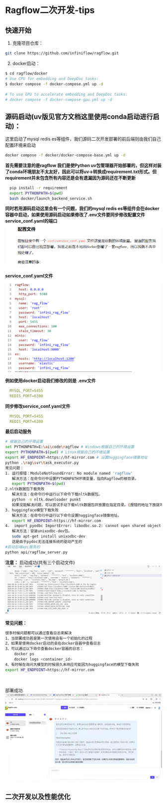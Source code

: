 # Ragflow二次开发-tips





## 快速开始
1. 克隆项目仓库：
  ```bash
  git clone https://github.com/infiniflow/ragflow.git
  ```
2. docker启动：
  ```bash
  $ cd ragflow/docker
# Use CPU for embedding and DeepDoc tasks:
$ docker compose -f docker-compose.yml up -d

# To use GPU to accelerate embedding and DeepDoc tasks:
# docker compose -f docker-compose-gpu.yml up -d
```
## 源码启动(uv版见官方文档这里使用conda启动进行启动)：
这里启动了mysql redis es等组件，我们源码二次开发部署的前后端则由我们自己配置环境来启动
``` bash
docker compose -f docker/docker-compose-base.yml up -d
```
**首先需要注意的是ragflow 我们是使Python uv包管理器开始部署的，但这样对装了conda环境朋友不太友好，因此可以将uv->转换成requirement.txt形式。但requirement并未包含所有内容还是会有遗漏因为源码还在不断更新**
```bash
  pip install -r requirement
  export PYTHONPATH=$(pwd)
  bash docker/launch_backend_service.sh
```
**同时若用源码启动这里会有一个问题，我们的mysql redis es等组件会在docker容器中启动，如果使用源码启动如果修改了.env文件要同步修改配置文件service_conf.yaml的端口** 
![alt text](image.png)

**service_conf.yaml文件**

![alt text](image-1.png)

**例如使用docker启动我们修改的则是**
**.env文件**
```yaml
  MYSQL_PORT=5455
  REDIS_PORT=6380
```
**同步修改service_conf.yaml文件**
```yaml
  MYSQL_PORT=5455
  REDIS_PORT=6380
```
**最后启动服务**
```bash
# 根据自己的环境设置
set PYTHONPATH=E:\ai\code\ragflow # Windows根据自己的环境设置
export PYTHONPATH=$(pwd) # Linux根据自己的环境设置
export HF_ENDPOINT=https://hf-mirror.com # 设置huggingface镜像地址
python .\rag\svr\task_executor.py
常见问题：
1. 运行报错：ModuleNotFoundError: No module named 'ragflow'
   解决方法：在命令行中设置PYTHONPATH环境变量，指向Ragflow的根目录。
   export PYTHONPATH=$(pwd)
2.nltk数据包下载失败
   解决方法：在命令行中运行以下命令下载nltk数据包。
   python -m nltk.downloader punkt
   如果没能解决问题，可以尝试手动下载nltk数据包并放置在指定目录。(报错的地址下放就可以了 可以下载所有的包)
3. huggingface模型下载失败
   解决方法：在命令行中运行以下命令设置huggingface镜像地址。
   export HF_ENDPOINT=https://hf-mirror.com
4.  import pyodbc ImportError: libodbc.so.2: cannot open shared object file: No such file or directory
   解决方法：安装unixodbc-dev包。
   sudo apt-get install unixodbc-dev
   这是由于pydoc无法连接系统的驱动产生的
#启动后端api服务的
python api/ragflow_server.py
```
**注意：**
启动成功(共有三个启动文件)
![alt text](image-2.png)


**常见问题：**
``` bash
很多时候问题都可以通过查看日志来解决
1、当部署成功若是第一次使用会有一个初始化的过程
2、如果是使用docker启动的会在docker容器中查看日志
3、可以通过以下命令查看docker容器的日志：
    docker ps
    docker logs <container_id>
4、有时候在询问大模型的时候很久未响应可能因为huggingface的模型下载失败
export HF_ENDPOINT=https://hf-mirror.com 
   
   
```
部署成功
![alt text](image-3.png)

## 二次开发以及性能优化 
